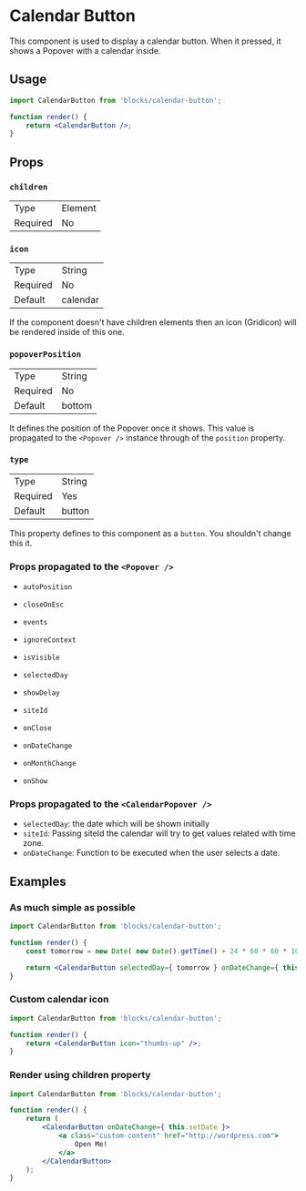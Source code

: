 # Calendar Button

This component is used to display a calendar button. When it pressed, it shows a Popover with a calendar inside.

## Usage

```jsx
import CalendarButton from 'blocks/calendar-button';

function render() {
	return <CalendarButton />;
}
```

## Props

### `children`

<table>
	<tr><td>Type</td><td>Element</td></tr>
	<tr><td>Required</td><td>No</td></tr>
</table>

### `icon`

<table>
	<tr><td>Type</td><td>String</td></tr>
	<tr><td>Required</td><td>No</td></tr>
	<tr><td>Default</td><td>calendar</td></tr>
</table>

If the component doesn't have children elements then an icon (Gridicon) will be rendered inside of this one.

### `popoverPosition`

<table>
	<tr><td>Type</td><td>String</td></tr>
	<tr><td>Required</td><td>No</td></tr>
	<tr><td>Default</td><td>bottom</td></tr>
</table>

It defines the position of the Popover once it shows. This value is propagated to the `<Popover />` instance through of the `position` property.

### `type`

<table>
	<tr><td>Type</td><td>String</td></tr>
	<tr><td>Required</td><td>Yes</td></tr>
	<tr><td>Default</td><td>button</td></tr>
</table>

This property defines to this component as a `button`. You shouldn't change this it.

### Props propagated to the `<Popover />`

- `autoPosition`
- `closeOnEsc`
- `events`
- `ignoreContext`
- `isVisible`
- `selectedDay`
- `showDelay`
- `siteId`

- `onClose`
- `onDateChange`
- `onMonthChange`
- `onShow`

### Props propagated to the `<CalendarPopover />`

- `selectedDay`: the date which will be shown initially
- `siteId`: Passing siteId the calendar will try to get values related with time zone.
- `onDateChange`: Function to be executed when the user selects a date.

## Examples

### As much simple as possible

```jsx
import CalendarButton from 'blocks/calendar-button';

function render() {
	const tomorrow = new Date( new Date().getTime() + 24 * 60 * 60 * 1000 );

	return <CalendarButton selectedDay={ tomorrow } onDateChange={ this.setDate } />;
}
```

### Custom calendar icon

```jsx
import CalendarButton from 'blocks/calendar-button';

function render() {
	return <CalendarButton icon="thumbs-up" />;
}
```

### Render using children property

```jsx
import CalendarButton from 'blocks/calendar-button';

function render() {
	return (
		<CalendarButton onDateChange={ this.setDate }>
			<a class="custom-content" href="http://wordpress.com">
				Open Me!
			</a>
		</CalendarButton>
	);
}
```

